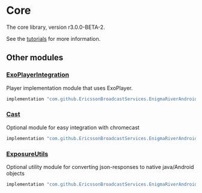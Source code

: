 # Core

The core library, version r3.0.0-BETA-2.

See the [tutorials](tutorials/index.md) for more information.

## Other modules

### [ExoPlayerIntegration](https://github.com/EricssonBroadcastServices/EnigmaRiverAndroidExoPlayerIntegration/tree/r3.0.0-BETA-2)

<p>Player implementation module that uses ExoPlayer.</p>

```gradle
implementation "com.github.EricssonBroadcastServices.EnigmaRiverAndroid:exoplayerintegration:r3.0.0-BETA-2"
```

### [Cast](https://github.com/EricssonBroadcastServices/EnigmaRiverAndroidCast/tree/r3.0.0-BETA-2)

<p>Optional module for easy integration with chromecast</p>

```gradle
implementation "com.github.EricssonBroadcastServices.EnigmaRiverAndroid:cast:r3.0.0-BETA-2"
```

### [ExposureUtils](https://github.com/EricssonBroadcastServices/EnigmaRiverAndroidExposureUtils/tree/r3.0.0-BETA-2)

<p>Optional utility module for converting json-responses to native java/Android objects</p>

```gradle
implementation "com.github.EricssonBroadcastServices.EnigmaRiverAndroid:exposureUtils:r3.0.0-BETA-2"
```